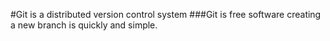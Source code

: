 #Git is a distributed version control system
###Git is free software
creating a new branch is quickly and simple.
